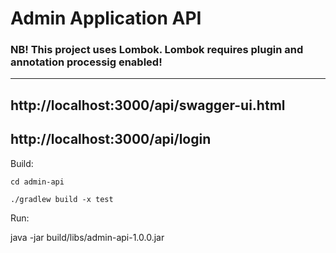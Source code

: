 # Admin Application API

### NB! This project uses Lombok. Lombok requires plugin and annotation processig enabled!

---------

## http://localhost:3000/api/swagger-ui.html
## http://localhost:3000/api/login

Build:

```
cd admin-api

./gradlew build -x test

```


Run:

java -jar build/libs/admin-api-1.0.0.jar

